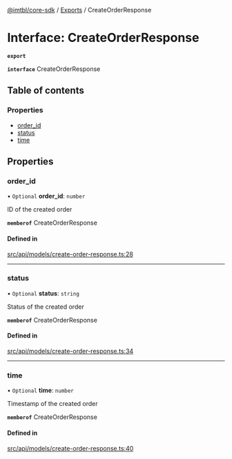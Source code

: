 [@imtbl/core-sdk](../README.md) / [Exports](../modules.md) / CreateOrderResponse

# Interface: CreateOrderResponse

**`export`** 

**`interface`** CreateOrderResponse

## Table of contents

### Properties

- [order\_id](CreateOrderResponse.md#order_id)
- [status](CreateOrderResponse.md#status)
- [time](CreateOrderResponse.md#time)

## Properties

### order\_id

• `Optional` **order\_id**: `number`

ID of the created order

**`memberof`** CreateOrderResponse

#### Defined in

[src/api/models/create-order-response.ts:28](https://github.com/immutable/imx-core-sdk/blob/7204457/src/api/models/create-order-response.ts#L28)

___

### status

• `Optional` **status**: `string`

Status of the created order

**`memberof`** CreateOrderResponse

#### Defined in

[src/api/models/create-order-response.ts:34](https://github.com/immutable/imx-core-sdk/blob/7204457/src/api/models/create-order-response.ts#L34)

___

### time

• `Optional` **time**: `number`

Timestamp of the created order

**`memberof`** CreateOrderResponse

#### Defined in

[src/api/models/create-order-response.ts:40](https://github.com/immutable/imx-core-sdk/blob/7204457/src/api/models/create-order-response.ts#L40)
